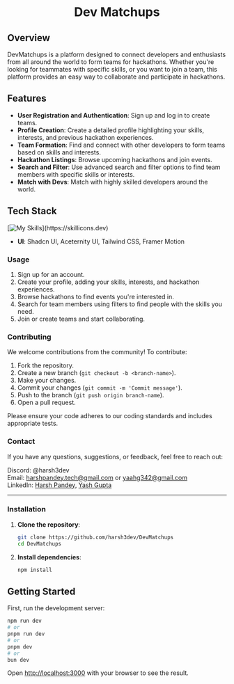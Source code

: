 <h1 align="center" id="title">Dev Matchups</h1>

<!--<p align="center"><img src="https://socialify.git.ci/harsh3dev/DevMatchups/image?forks=1&amp;language=1&amp;name=1&amp;owner=1&amp;pattern=Plus&amp;stargazers=1&amp;theme=Dark" alt="project-image"></p>-->



## Overview

DevMatchups is a platform designed to connect developers and enthusiasts from all around the world to form teams for hackathons. Whether you're looking for teammates with specific skills, or you want to join a team, this platform provides an easy way to collaborate and participate in hackathons.

## Features

- **User Registration and Authentication**: Sign up and log in to create teams.
- **Profile Creation**: Create a detailed profile highlighting your skills, interests, and previous hackathon experiences.
- **Team Formation**: Find and connect with other developers to form teams based on skills and interests.
- **Hackathon Listings**: Browse upcoming hackathons and join events.
- **Search and Filter**: Use advanced search and filter options to find team members with specific skills or interests.
- **Match with Devs**: Match with highly skilled developers around the world.

## Tech Stack

[![My Skills](https://skillicons.dev/icons?i=nextjs,ts,nodejs,tailwind,postgres,prisma,docker,redux,vercel,)](https://skillicons.dev)
- **UI**: Shadcn UI, Aceternity UI, Tailwind CSS, Framer Motion

### Usage
1. Sign up for an account.
2. Create your profile, adding your skills, interests, and hackathon experiences.
3. Browse hackathons to find events you're interested in.
4. Search for team members using filters to find people with the skills you need.
5. Join or create teams and start collaborating.

### Contributing
We welcome contributions from the community! To contribute:

1. Fork the repository.
2. Create a new branch (`git checkout -b <branch-name>`).
3. Make your changes.
4. Commit your changes (`git commit -m 'Commit message'`).
5. Push to the branch (`git push origin branch-name`).
6. Open a pull request.

Please ensure your code adheres to our coding standards and includes appropriate tests.

### Contact
If you have any questions, suggestions, or feedback, feel free to reach out:

Discord: @harsh3dev <br/>
Email: harshpandey.tech@gmail.com or yaahg342@gmail.com<br/>
LinkedIn: [Harsh Pandey](https://www.linkedin.com/in/harsh3dev/), [Yash Gupta](https://www.linkedin.com/in/yash-gupta-64956b246/)
<hr/>

### Installation

1. **Clone the repository**:
   ```bash
   git clone https://github.com/harsh3dev/DevMatchups
   cd DevMatchups

2. **Install dependencies**:
    ```bash
    npm install
    ```


## Getting Started

First, run the development server:

```bash
npm run dev
# or
pnpm run dev
# or
pnpm dev
# or
bun dev
```

Open [http://localhost:3000](http://localhost:3000) with your browser to see the result.
